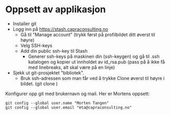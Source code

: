 # Oppsett av applikasjon

* Installer git
* Logg inn på https://stash.capraconsulting.no 
	* Gå til "Manage account" (trykk først på profilbildet ditt øverst til høyre)
	* Velg SSH-keys
	* Add din public ssh-key til Stash
		* Generer ssh-keys på maskinen din (ssh-keygen) og gå til .ssh katalogen og kopier ut innholdet av id_rsa.pub (pass på å ikke få med linebreaks, alt skal være på en linje)
* Sjekk ut git-prosjektet "bibliotek".
	* Bruk ssh-adressen som man får ved å trykke Clone øverst til høyre i bildet. (git clone <ssh-adresse>)

Konfigurer opp git med brukernavn og mail. Her er Mortens oppsett:
```
git config --global user.name "Morten Tangen"
git config --global user.email "mta@capraconsulting.no"
```